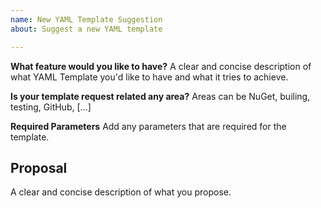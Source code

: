 ```yaml
---
name: New YAML Template Suggestion
about: Suggest a new YAML template

---
```

**What feature would you like to have?**
A clear and concise description of what YAML Template you'd like to have and what it tries to achieve.

**Is your template request related any area?**
Areas can be NuGet, builing, testing, GitHub, [...]

**Required Parameters**
Add any parameters that are required for the template.

## Proposal
A clear and concise description of what you propose.

```yaml
```
